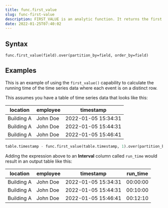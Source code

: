 ```yaml
---
title: func.first_value
slug: func-first-value
description: FIRST_VALUE is an analytic function. It returns the first value in an ordered set of values
date: 2022-01-25T07:40:02
---
```


## Syntax

```
func.first_value(field).over(partition_by=field, order_by=field)
```

## Examples

This is an example of using the `first_value()` capability to calculate the running time of the time series data where each event is on a distinct row.

This assumes you have a table of time series data that looks like this:

| location   | employee | timestamp           |
|------------|----------|---------------------|
| Building A | John Doe | 2022-01-05 15:34:31 |
| Building A | John Doe | 2022-01-05 15:44:31 |
| Building A | John Doe | 2022-01-05 15:46:41 |

```python
table.timestamp - func.first_value(table.timestamp, 1).over(partition_by=[table.location, table.employee], order_by=table.timestamp)
```

Adding the expression above to an **Interval** column called `run_time` would result in an output table like this:

| location   | employee | timestamp           | run_time  |
|------------|----------|---------------------|-----------|
| Building A | John Doe | 2022-01-05 15:34:31 | 00:00:00  |
| Building A | John Doe | 2022-01-05 15:44:31 | 00:10:00  |
| Building A | John Doe | 2022-01-05 15:46:41 | 00:12:10  |
